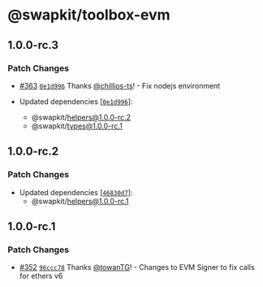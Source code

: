 # @swapkit/toolbox-evm

## 1.0.0-rc.3

### Patch Changes

- [#363](https://github.com/thorswap/SwapKit/pull/363) [`0e1d996`](https://github.com/thorswap/SwapKit/commit/0e1d99672a809f8e9017241930d3f1ce9ff6fc11) Thanks [@chillios-ts](https://github.com/chillios-ts)! - Fix nodejs environment

- Updated dependencies [[`0e1d996`](https://github.com/thorswap/SwapKit/commit/0e1d99672a809f8e9017241930d3f1ce9ff6fc11)]:
  - @swapkit/helpers@1.0.0-rc.2
  - @swapkit/types@1.0.0-rc.1

## 1.0.0-rc.2

### Patch Changes

- Updated dependencies [[`46830d7`](https://github.com/thorswap/SwapKit/commit/46830d7fe2f164f25466afd5d7c768022e8443bd)]:
  - @swapkit/helpers@1.0.0-rc.1

## 1.0.0-rc.1

### Patch Changes

- [#352](https://github.com/thorswap/SwapKit/pull/352) [`96ccc78`](https://github.com/thorswap/SwapKit/commit/96ccc7869bd4c6bb99e0ba0a3863d08a08c2fdcd) Thanks [@towanTG](https://github.com/towanTG)! - Changes to EVM Signer to fix calls for ethers v6
